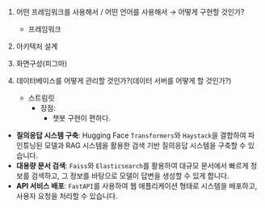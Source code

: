 1. 어떤 프레임워크를 사용해서 / 어떤 언어를 사용해서 → 어떻게 구현할 것인가?
    - 프레임워크

1. 아키텍처 설계
2. 화면구성(피그마)
3. 데이터베이스를 어떻게 관리할 것인가?(데이터 서버를 어떻게 할 것인가?)
    - 스트림릿
        - 장점:
            - 챗봇 구현이 편하다.
            

- **질의응답 시스템 구축**: Hugging Face `Transformers`와 `Haystack`을 결합하여 파인튜닝된 모델과 RAG 시스템을 활용한 검색 기반 질의응답 시스템을 구축할 수 있습니다.
- **대용량 문서 검색**: `Faiss`와 `Elasticsearch`를 활용하여 대규모 문서에서 빠르게 정보를 검색하고, 그 정보를 바탕으로 모델이 답변을 생성할 수 있게 합니다.
- **API 서비스 배포**: `FastAPI`를 사용하여 웹 애플리케이션 형태로 시스템을 배포하고, 사용자 요청을 처리할 수 있습니다.